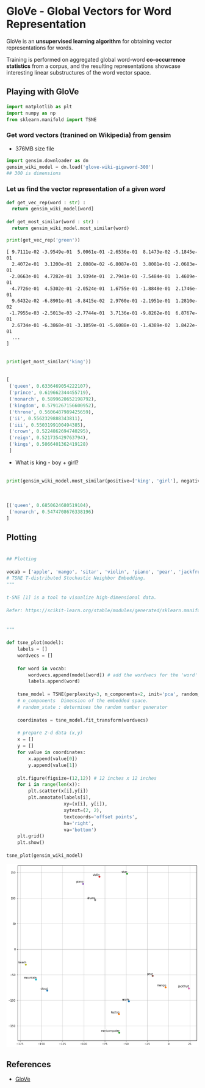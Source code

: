 # GloVe - Global Vectors for Word Representation

GloVe is an **unsupervised learning algorithm** for obtaining vector representations for words. 

Training is performed on aggregated global word-word **co-occurrence statistics** from a corpus, and the resulting representations showcase interesting linear substructures of the word vector space.


## Playing with GloVe

```python
import matplotlib as plt
import numpy as np
from sklearn.manifold import TSNE
```


### Get word vectors (tranined on Wikipedia) from gensim
- 376MB size file

```python
import gensim.downloader as dn
gensim_wiki_model = dn.load('glove-wiki-gigaword-300')
## 300 is dimensions

```

### Let us find the vector representation of a given *word*

```python
def get_vec_rep(word : str) :
  return gensim_wiki_model[word]

def get_most_similar(word : str) :
  return gensim_wiki_model.most_similar(word)

```

```python
print(get_vec_rep('green'))

```

```
[ 9.7111e-02 -3.9549e-01  5.0061e-01 -2.6536e-01  8.1473e-02 -5.1845e-01
  2.4072e-01  3.1200e-01  2.8080e-02 -6.8087e-01  3.8081e-01 -2.0683e-01
 -2.0663e-01  4.7282e-01  3.9394e-01  2.7941e-01 -7.5484e-01  1.4609e-01
 -4.7726e-01  4.5302e-01 -2.0524e-01  1.6755e-01 -1.8848e-01  2.1746e-01
  9.6432e-02 -6.8901e-01 -8.8415e-02  2.9760e-01 -2.1951e-01  1.2810e-02
 -1.7955e-03 -2.5013e-03 -2.7744e-01  3.7136e-01 -9.8262e-01  6.8767e-01
  2.6734e-01 -6.3868e-01 -3.1059e-01 -5.6088e-01 -1.4389e-02  1.8422e-01
  ...
]
```

```python

print(get_most_similar('king'))

```

```python

[
 ('queen', 0.6336469054222107),
 ('prince', 0.619662344455719), 
 ('monarch', 0.5899620652198792), 
 ('kingdom', 0.5791267156600952), 
 ('throne', 0.5606487989425659), 
 ('ii', 0.5562329888343811), 
 ('iii', 0.5503199100494385), 
 ('crown', 0.5224862694740295), 
 ('reign', 0.521735429763794), 
 ('kings', 0.5066401362419128)
 ]

```

- What is king - boy + girl?
```python

print(gensim_wiki_model.most_similar(positive=['king', 'girl'], negative=['boy'], topn=2))
 
```

```python

[('queen', 0.6850624680519104), 
 ('monarch', 0.5474708676338196)
]


```

## Plotting

```python

## Plotting

vocab = ['apple', 'mango', 'sitar', 'violin', 'piano', 'pear', 'jackfruit', 'drums','beach', 'mountain', 'cloud' , 'laptop', 'minicomputer']
# TSNE T-distributed Stochastic Neighbor Embedding.
"""

t-SNE [1] is a tool to visualize high-dimensional data.

Refer: https://scikit-learn.org/stable/modules/generated/sklearn.manifold.TSNE.html


"""

def tsne_plot(model):
    labels = []
    wordvecs = []

    for word in vocab:
        wordvecs.append(model[word]) # add the wordvecs for the 'word'
        labels.append(word)
    
    tsne_model = TSNE(perplexity=3, n_components=2, init='pca', random_state=42)
    # n_components  Dimension of the embedded space.
    # random_state : determines the random number generator

    coordinates = tsne_model.fit_transform(wordvecs)

    # prepare 2-d data (x,y)
    x = []
    y = []
    for value in coordinates:
        x.append(value[0])
        y.append(value[1])
        
    plt.figure(figsize=(12,12)) # 12 inches x 12 inches
    for i in range(len(x)):
        plt.scatter(x[i],y[i])
        plt.annotate(labels[i],
                     xy=(x[i], y[i]),
                     xytext=(2, 2),
                     textcoords='offset points',
                     ha='right',
                     va='bottom')
    plt.grid()
    plt.show()

tsne_plot(gensim_wiki_model)


```
![tsne](img/tsne-1.png)

## References
- [GloVe](https://nlp.stanford.edu/projects/glove/)


